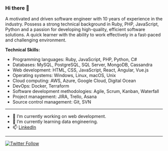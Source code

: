 ### Hi there 👋

A motivated and driven software engineer with 10 years of experience in the industry. Possess a strong technical background in Ruby, PHP, JavaScript, Python and a passion for developing high-quality, efficient software solutions. A quick learner with the ability to work effectively in a fast-paced and challenging environment.

**Technical Skills:**

 - Programming languages: Ruby, JavaScript, PHP, Python, C#
 - Databases: MySQL, PostgreSQL, SQL Server, MongoDB, Cassandra
 - Web development: HTML, CSS, JavaScript, React, Angular, Vue.js
 - Operating systems: Windows, Linux, macOS, Unix
 - Cloud computing: AWS, Azure, Google Cloud, Digital Ocean
 - DevOps: Docker, Terraform
 - Software development methodologies: Agile, Scrum, Kanban, Waterfall
 - Project management: JIRA, Trello, Asana
 - Source control management: Git, SVN
---
- 🔭 I’m currently working on web development.
- 🌱 I’m currently learning data engineering.
- 📫 [LinkedIn](https://www.linkedin.com/in/wathon-aung-43225b102/)
---
[![Twitter Follow](https://img.shields.io/twitter/follow/wathon_aung)](https://twitter.com/Wathon_Aung)



<!--
**Wathon/Wathon** is a ✨ _special_ ✨ repository because its `README.md` (this file) appears on your GitHub profile.

Here are some ideas to get you started:

- 🔭 I’m currently working on ...
- 🌱 I’m currently learning ...
- 👯 I’m looking to collaborate on ...
- 🤔 I’m looking for help with ...
- 💬 Ask me about ...
- 📫 How to reach me: ...
- 😄 Pronouns: ...
- ⚡ Fun fact: ...
-->
